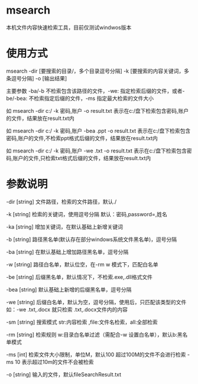 # msearch
本机文件内容快速检索工具，目前仅测试windwos版本

# 使用方式
msearch -dir [要搜索的目录/，多个目录逗号分隔] -k [要搜索的内容关键词，多条逗号分隔] -o [输出结果]

主要参数 -ba/-b 不检索包含该路径的文件，-we: 指定检索后缀的文件，或者-be/-bea: 不检索指定后缀的文件，-ms 指定最大检索的文件大小

如 msearch -dir c:/ -k 密码,账户 -o result.txt 表示在c:/盘下检索包含密码,账户的文件，结果放在result.txt内

如 msearch -dir c:/ -k 密码,账户 -bea .ppt   -o result.txt 表示在c:/盘下检索包含密码,账户的文件,不检索ppt格式后缀的文件，结果放在result.txt内

如 msearch -dir c:/ -k 密码,账户 -we .txt   -o result.txt 表示在c:/盘下检索包含密码,账户的文件,只检索txt格式后缀的文件，结果放在result.txt内

# 参数说明
-dir [string] 文件路径，检索的文件路径，默认./

-k [string] 检索的关键词，使用逗号分隔 默认：密码,password=,姓名

-ka [string] 增加关键词，在默认基础上新增关键词

-b [string] 路径黑名单(默认存在部分windows系统文件黑名单)，逗号分隔

-ba [string] 在默认基础上增加路径黑名单，逗号分隔

-w [string] 路径白名单，默认位空，在-rm w 模式下，匹配白名单

-be [string] 后缀黑名单，默认情况下，不检索.exe,.dll格式文件

-bea [string] 默认基础上新增的后缀黑名单，逗号分隔

-we [string] 后缀白名单，默认为空，逗号分隔，使用后，只匹配该类型的文件  如：-we .txt,.docx  就只检索 .txt,.docx文件内的内容

-sm [string] 搜索模式 str:内容检索 ,file:文件名检索，all:全部检索

-rm [string] 检索规则 w:目录白名单过滤（需配合-w 设置白名单），默认b:黑名单模式

-ms [int] 检索文件大小限制，单位M，默认100 超过100M的文件不会进行检索 -ms 10 表示超过10m的文件不会被检索

-o [string] 输入的文件，默认fileSearchResult.txt


